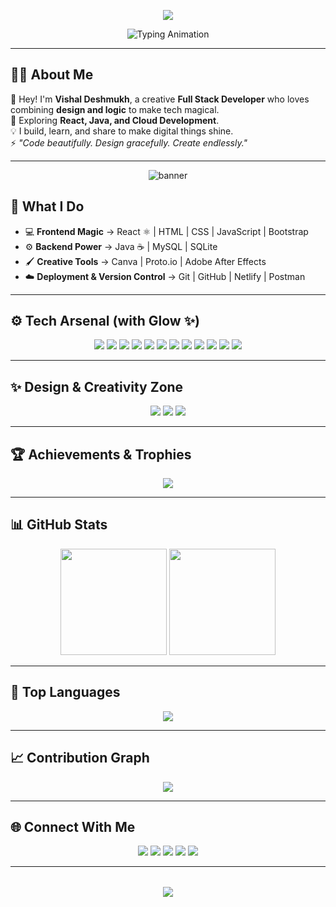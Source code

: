 <!-- 🌟 VISHAL DESHMUKH - Glowing Elegant GitHub Profile 🌟 -->

<!-- Animated Header -->
<p align="center">
  <img src="https://capsule-render.vercel.app/api?type=waving&color=0:89F7FE,100:E0C3FC&height=200&section=header&text=💫%20VISHAL%20DESHMUKH%20💫&fontSize=45&fontColor=1B1B1B&animation=fadeIn&fontAlignY=38"/>
</p>

<div align="center">
  <img src="https://readme-typing-svg.demolab.com?font=Fira+Code&duration=2500&pause=800&color=7B2FF7&center=true&vCenter=true&width=600&lines=💻+Full+Stack+Developer;🎨+Creative+Designer;☁️+Cloud+Learner;🔥+Tech+Explorer" alt="Typing Animation" />
</div>

---

## 👨‍💻 About Me  
🌸 Hey! I'm **Vishal Deshmukh**, a creative **Full Stack Developer** who loves combining **design and logic** to make tech magical.  
🌱 Exploring **React, Java, and Cloud Development**.  
💡 I build, learn, and share to make digital things shine.  
⚡ *"Code beautifully. Design gracefully. Create endlessly."*  

---

<div align="center">
  <img src="https://svg-banners.vercel.app/api?type=glitch&text1=💼%20My%20Work%20Zone&width=800&height=150" alt="banner" />
</div>

## 💼 What I Do  
- 💻 **Frontend Magic** → React ⚛️ | HTML | CSS | JavaScript | Bootstrap  
- ⚙️ **Backend Power** → Java ☕ | MySQL | SQLite  
- 🖌️ **Creative Tools** → Canva | Proto.io | Adobe After Effects  
- ☁️ **Deployment & Version Control** → Git | GitHub | Netlify | Postman  

---

## ⚙️ Tech Arsenal (with Glow ✨)
<p align="center">
  <img src="https://img.shields.io/badge/Java-FDE4CF?style=for-the-badge&logo=openjdk&logoColor=black&labelColor=FFEEDB">
  <img src="https://img.shields.io/badge/JavaScript-FFF2B2?style=for-the-badge&logo=javascript&logoColor=black&labelColor=FFFAE3">
  <img src="https://img.shields.io/badge/HTML5-FFDAC1?style=for-the-badge&logo=html5&logoColor=white&labelColor=FFB6B9">
  <img src="https://img.shields.io/badge/CSS3-CDEDF6?style=for-the-badge&logo=css3&logoColor=white&labelColor=B2EBF2">
  <img src="https://img.shields.io/badge/React-E2DFF7?style=for-the-badge&logo=react&logoColor=5AC8FA">
  <img src="https://img.shields.io/badge/Bootstrap-F2E0FF?style=for-the-badge&logo=bootstrap&logoColor=7A1FA2">
  <img src="https://img.shields.io/badge/MySQL-C3F2D8?style=for-the-badge&logo=mysql&logoColor=005C84">
  <img src="https://img.shields.io/badge/GitHub-E8E8E8?style=for-the-badge&logo=github&logoColor=181717">
  <img src="https://img.shields.io/badge/Netlify-D1FAE5?style=for-the-badge&logo=netlify&logoColor=00AD9F">
  <img src="https://img.shields.io/badge/Postman-FFE8D6?style=for-the-badge&logo=postman&logoColor=FF6C37">
  <img src="https://img.shields.io/badge/Canva-C1FFF2?style=for-the-badge&logo=canva&logoColor=007CFF">
  <img src="https://img.shields.io/badge/After%20Effects-E4C9FF?style=for-the-badge&logo=adobeaftereffects&logoColor=3F00FF">
</p>

---

## ✨ Design & Creativity Zone  
<p align="center">
  <img src="https://img.shields.io/badge/🎨%20Canva-00C4CC?style=for-the-badge&logo=canva&logoColor=white"/>
  <img src="https://img.shields.io/badge/🎞️%20Adobe%20After%20Effects-9999FF?style=for-the-badge&logo=adobeaftereffects&logoColor=white"/>
  <img src="https://img.shields.io/badge/🧩%20Proto.io-161637?style=for-the-badge&logo=proto.io&logoColor=00E5FF"/>
</p>

---

## 🏆 Achievements & Trophies  
<p align="center">
  <img src="https://github-profile-trophy.vercel.app/?username=vishaldeshmukh34&theme=onedark&no-frame=true&margin-w=10&margin-h=10&title=MultiLanguage,Commits,Repositories,Followers,Stars"/>
</p>

---

## 📊 GitHub Stats  
<p align="center">
  <img src="https://github-readme-stats.vercel.app/api?username=vishaldeshmukh34&theme=transparent&title_color=7B2FF7&text_color=333&hide_border=false&include_all_commits=true&count_private=true" height="170px"/>
  <img src="https://github-readme-streak-stats.herokuapp.com/?user=vishaldeshmukh34&theme=transparent&ring=7B2FF7&fire=00FFB3&currStreakLabel=7B2FF7" height="170px"/>
</p>

---

## 🌈 Top Languages  
<p align="center">
  <img src="https://github-readme-stats.vercel.app/api/top-langs/?username=vishaldeshmukh34&layout=compact&theme=transparent&title_color=7B2FF7&text_color=1B1B1B"/>
</p>

---

## 📈 Contribution Graph  
<p align="center">
  <img src="https://github-readme-activity-graph.vercel.app/graph?username=vishaldeshmukh34&theme=minimal&bg_color=FFFFFF&color=7B2FF7&line=00FFB3&point=7B2FF7&area=true&hide_border=true"/>
</p>

---

## 🌐 Connect With Me  
<p align="center">
  <a href="https://www.linkedin.com/in/vishaldeshmukh34/"><img src="https://img.shields.io/badge/LinkedIn-8AB6F9?style=for-the-badge&logo=linkedin&logoColor=white"/></a>
  <a href="mailto:vishaldeshmukh.work@gmail.com"><img src="https://img.shields.io/badge/Email-FED9B7?style=for-the-badge&logo=gmail&logoColor=E74C3C"/></a>
  <a href="https://github.com/vishaldeshmukh34"><img src="https://img.shields.io/badge/GitHub-EFEFEF?style=for-the-badge&logo=github&logoColor=181717"/></a>
  <a href="https://www.instagram.com/vishak_deshmukh_18"><img src="https://img.shields.io/badge/Instagram-F9C5D1?style=for-the-badge&logo=instagram&logoColor=E4405F"/></a>
  <a href="https://youtube.com/@englishbyvishal_1"><img src="https://img.shields.io/badge/YouTube-FFD6D6?style=for-the-badge&logo=youtube&logoColor=FF0000"/></a>
</p>

---

<!-- Animated Divider -->
<p align="center">
  <img src="https://raw.githubusercontent.com/andreasbm/readme/master/assets/lines/colored.png" width="100%" height="4px"/>
</p>

<p align="center">
  <img src="https://capsule-render.vercel.app/api?type=waving&color=0:E0C3FC,100:89F7FE&height=160&section=footer&animation=twinkling"/>
</p>
